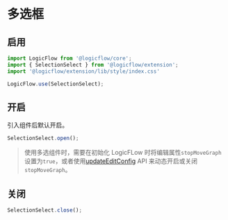 # 多选框

## 启用

```ts
import LogicFlow from '@logicflow/core';
import { SelectionSelect } from '@logicflow/extension';
import '@logicflow/extension/lib/style/index.css'

LogicFlow.use(SelectionSelect);
```

## 开启

引入组件后默认开启。

```ts
SelectionSelect.open();
```

> 使用多选组件时，需要在初始化 LogicFLow 时将编辑属性`stopMoveGraph`设置为`true`，或者使用[updateEditConfig](/api/logicFlowApi.html#updateeditconfig) API 来动态开启或关闭`stopMoveGraph`。

## 关闭

```ts
SelectionSelect.close();
```

<example href="/examples/#/extension/components/selection" :height="300" ></example>
